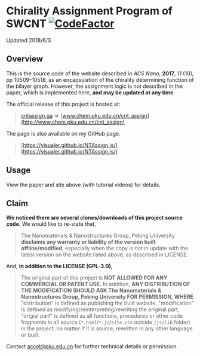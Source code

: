 # Chirality Assignment Program of SWCNT [![CodeFactor](https://www.codefactor.io/repository/github/visualer/ntassign.js/badge)](https://www.codefactor.io/repository/github/visualer/ntassign.js)

Updated 2018/6/3

## Overview

This is the source code of the website described in _ACS Nano_, **2017**, _11_ (10), pp 10509–10518, as an encapsulation of the chirality determining function of the bilayer graph. However, the assignment logic is not described in the paper, which is implemented here, **and may be updated at any time**.

The official release of this project is hosted at:

> [cntassign.ga](http://cntassign.ga) => [www.chem.pku.edu.cn/cnt_assign](http://www.chem.pku.edu.cn/cnt_assign)

The page is also available on my GitHub page.

> [https://visualer.github.io/NTAssign.js/](https://visualer.github.io/NTAssign.js/)

## Usage

View the paper and site above (with tutorial videos) for details.

## Claim

**We noticed there are several clones/downloads of this project source code.** We would like to re-state that,

> The Nanomaterials & Nanostructures Group, Peking University **disclaims any warranty or liability of the version built offline/modified**, especially when the copy is not in update with the latest version on the website listed above, as described in LICENSE.

And, **in addition to the LICENSE (GPL-3.0)**,

> The original part of this project is **NOT ALLOWED FOR ANY COMMERCIAL OR PATENT USE.** In addition, **ANY DISTRIBUTION OF THE MODIFICATION SHOULD ASK The Nanomaterials & Nanostructures Group, Peking University FOR PERMISSION, WHERE** "distribution" is defined as publishing the built website, "modification" is defined as modifying/reinterpreting/rewriting the original part, "origial part" is defined as all functions, procedures or other code fragments in all source (`*.html`/`*.js`/`site.css` outside `/js/lib` folder) in the project, no matter if it is source, rewritten in any other language or built.

Contact accel@pku.edu.cn for further technical details or permission.
